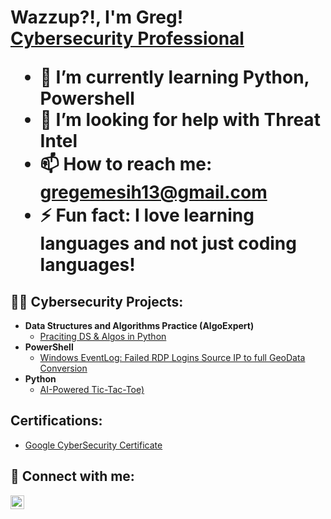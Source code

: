 <h1>Wazzup?!, I'm Greg! <br/> <a href="[https://www.linkedin.com/in/greggerald-emesih-a430a7243/]">Cybersecurity Professional</a>

<p align="left">
  <ul>
    <li>🌱 I’m currently learning <strong> Python, Powershell </strong> </li>
    <li> 🤔 I’m looking for help with <strong> Threat Intel </strong></li>
    <li>📫 How to reach me: <a href="gregemesih13@gmail.com">gregemesih13@gmail.com</a></li>
    <li>⚡ Fun fact: I love learning languages and <strong> not just coding languages!</strong></li>
  </ul>
<!--   <img src="https://media.giphy.com/media/qgQUggAC3Pfv687qPC/giphy.gif" width="300" align="right" alt="Coding GIF"> -->
</p>

<h2>👨‍💻 Cybersecurity Projects:</h2>

- <b>Data Structures and Algorithms Practice (AlgoExpert)</b>
  - [Praciting DS & Algos in Python](https://github.com/joshmadakor1/Algorithms-Practice)
- <b>PowerShell</b>
  - [Windows EventLog: Failed RDP Logins Source IP to full GeoData Conversion](https://github.com/joshmadakor1/Sentinel-Lab)
- <b>Python</b>
  - [AI-Powered Tic-Tac-Toe)]([https://github.com/GG413TTU/AITicTacToe])

<h2> Certifications:</h2>

  - [Google CyberSecurity Certificate](https://www.credly.com/badges/ea06f922-1870-4cf4-9d82-d4a67eb4bf43/linked_in_profile)
    
<h2> 🤳 Connect with me:</h2>

[<img align="left" alt="JoshMadakor | LinkedIn" width="22px" src="https://cdn.jsdelivr.net/npm/simple-icons@v3/icons/linkedin.svg" />][linkedin]


[linkedin]: https://www.linkedin.com/in/greggerald-emesih-a430a7243/

<!--
**joshmadakor1/joshmadakor1** is a ✨ _special_ ✨ repository because its `README.md` (this file) appears on your GitHub profile.

Here are some ideas to get you started:

- 🔭 I’m currently working on ...
- 🌱 I’m currently learning ...
- 👯 I’m looking to collaborate on ...
- 🤔 I’m looking for help with ...
- 💬 Ask me about ...
- 📫 How to reach me: ...
- 😄 Pronouns: ...
- ⚡ Fun fact: ...
-->
